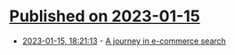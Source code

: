# [Published on 2023-01-15](index.md)

* [2023-01-15, 18:21:13](https://news.ycombinator.com/item?id=34391617) - [A journey in e-commerce search](https://danpalmer.me/2023-01-15-ecommerce-search-journey/)
